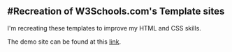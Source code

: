 #Recreation of W3Schools.com's Template sites
---
I'm recreating these templates to improve my HTML and CSS skills.

The demo site can be found at this [link](https://www.w3schools.com/w3css/w3css_templates.asp).
